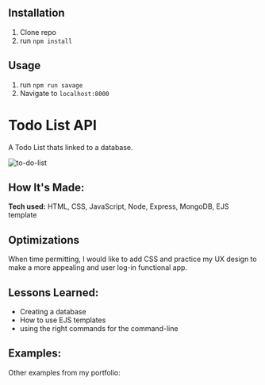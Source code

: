## Installation

1. Clone repo
2. run `npm install`

## Usage

1. run `npm run savage`
2. Navigate to `localhost:8000`

# Todo List API
A Todo List thats linked to a database. 


![to-do-list](https://user-images.githubusercontent.com/39627002/42519024-ba132f8a-8428-11e8-89e7-f7da384ee6c1.PNG)

## How It's Made:

**Tech used:** HTML, CSS, JavaScript, Node, Express, MongoDB, EJS template


## Optimizations

When time permitting, I would like to add CSS and practice my UX design to make a more appealing and user log-in functional app. 

## Lessons Learned:
- Creating a database
- How to use EJS templates
- using the right commands for the command-line

## Examples:
Other examples from my portfolio:


